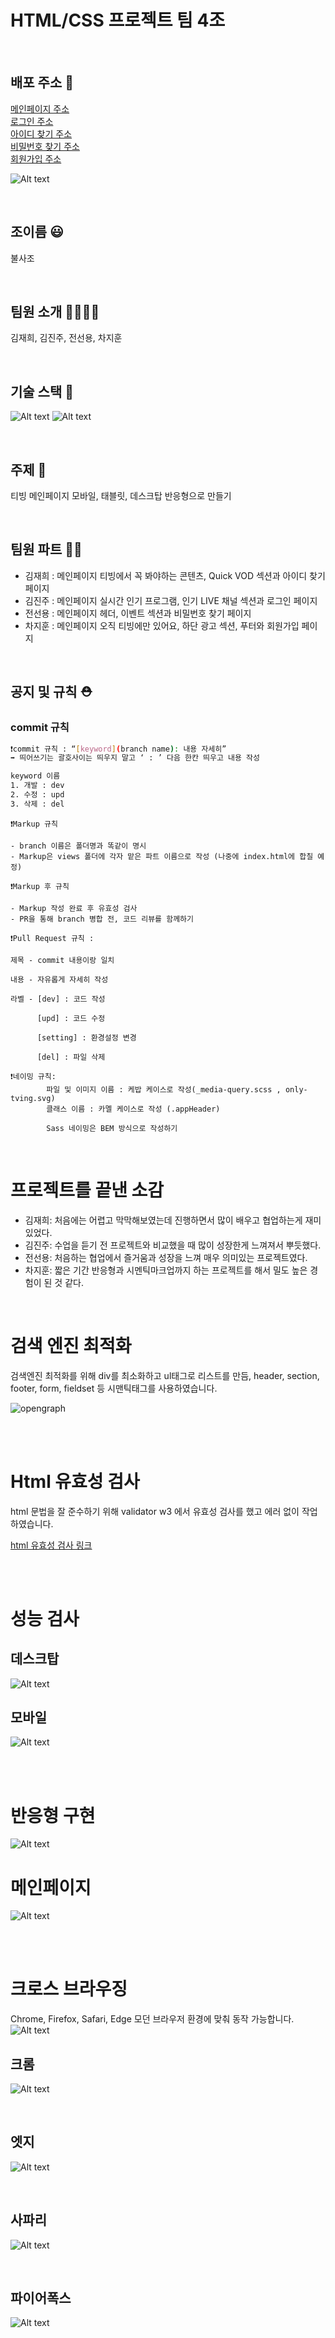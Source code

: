 # HTML/CSS 프로젝트 팀 4조

<br>

## 배포 주소 📇

[메인페이지 주소](https://team4-phoenix.netlify.app/)
<br>
[로그인 주소](https://team4-phoenix.netlify.app/views/login.html)
<br>
[아이디 찾기 주소](https://team4-phoenix.netlify.app/views/find-id.html)
<br>
[비밀번호 찾기 주소](https://team4-phoenix.netlify.app/views/findpw.html)
<br>
[회원가입 주소](https://team4-phoenix.netlify.app/views/signup.html)

![Alt text](b0711000c2a3a392.gif)

<br>

## 조이름 😃

불사조

<br>

## 팀원 소개 👩‍👩‍👧‍👦

김재희, 김진주, 전선용, 차지훈

<br>

## 기술 스택 🔨

![Alt text](image.png)
![Alt text](image-1.png)

<br>

## 주제 📝

티빙 메인페이지 모바일, 태블릿, 데스크탑 반응형으로 만들기

<br>

## 팀원 파트 🧚🏻

- 김재희 : 메인페이지 티빙에서 꼭 봐야하는 콘텐츠, Quick VOD 섹션과 아이디 찾기 페이지
- 김진주 : 메인페이지 실시간 인기 프로그램, 인기 LIVE 채널 섹션과 로그인 페이지
- 전선용 : 메인페이지 헤더, 이벤트 섹션과 비밀번호 찾기 페이지
- 차지훈 : 메인페이지 오직 티빙에만 있어요, 하단 광고 섹션, 푸터와 회원가입 페이지

<br>

## 공지 및 규칙 ⛑️

### commit 규칙

```bash
❗️commit 규칙 : “[keyword](branch name): 내용 자세히”
➡️ 띄어쓰기는 괄호사이는 띄우지 말고 ‘ : ’ 다음 한칸 띄우고 내용 작성

keyword 이름
1. 개발 : dev
2. 수정 : upd
3. 삭제 : del
```

```
❗️Markup 규칙

- branch 이름은 폴더명과 똑같이 명시
- Markup은 views 폴더에 각자 맡은 파트 이름으로 작성 (나중에 index.html에 합칠 예정)
```

```
❗️Markup 후 규칙

- Markup 작성 완료 후 유효성 검사
- PR을 통해 branch 병합 전, 코드 리뷰를 함께하기
```

```
❗️Pull Request 규칙 :

제목 - commit 내용이랑 일치

내용 - 자유롭게 자세히 작성

라벨 - [dev] : 코드 작성

      [upd] : 코드 수정

      [setting] : 환경설정 변경

      [del] : 파일 삭제
```

```
❗️네이밍 규칙:
        파일 및 이미지 이름 : 케밥 케이스로 작성(_media-query.scss , only-tving.svg)
        클래스 이름 : 카멜 케이스로 작성 (.appHeader)

        Sass 네이밍은 BEM 방식으로 작성하기
```

<br/>

# 프로젝트를 끝낸 소감

- 김재희: 처음에는 어렵고 막막해보였는데 진행하면서 많이 배우고 협업하는게 재미있었다.
- 김진주: 수업을 듣기 전 프로젝트와 비교했을 때 많이 성장한게 느껴져서 뿌듯했다.
- 전선용: 처음하는 협업에서 즐거움과 성장을 느껴 매우 의미있는 프로젝트였다.
- 차지훈: 짧은 기간 반응형과 시멘틱마크업까지 하는 프로젝트를 해서 밀도 높은 경험이 된 것 같다.

<br>

# 검색 엔진 최적화

검색엔진 최적화를 위해 div를 최소화하고 ul태그로 리스트를 만듬, header, section, footer, form, fieldset 등 시맨틱태그를 사용하였습니다.

![opengraph](https://github.com/phoenix-team4/phoenix-team4/assets/121213522/0cc8ea95-2f6d-4a8b-b506-c23cbabb0c5b)

<br>
<br>

# Html 유효성 검사

html 문법을 잘 준수하기 위해 validator w3 에서 유효성 검사를 했고 에러 없이 작업 하였습니다.

[html 유효성 검사 링크](https://validator.w3.org/nu/?doc=https://team4-phoenix.netlify.app/)

<br>
<br>

# 성능 검사

## 데스크탑

![Alt text](image-5.png)

## 모바일

![Alt text](<스크린샷 2023-06-28 오후 3.04.29.png>)

<br>
<br>

# 반응형 구현

![Alt text](response.gif)

# 메인페이지

![Alt text](image-2.png)

<br>
<br>

# 크로스 브라우징

Chrome, Firefox, Safari, Edge 모던 브라우저 환경에 맞춰 동작 가능합니다.
![Alt text](image-4.png)

## 크롬

![Alt text](mainpage-chrome.png)

<br>

## 엣지

![Alt text](mainpage-edge.png)

<br>

## 사파리

![Alt text](mainpage-safari.png)

<br>

## 파이어폭스

![Alt text](mainpage-firefox.png)
